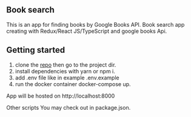 ## Book search

This is an app for finding books by Google Books API.
Book search app creating with Redux/React JS/TypeScript and google books Api.

## Getting started

1. clone the [repo](https://github.com/Nik-08/react-future-test) then go to the project dir.
2. install dependencies with yarn or npm i.
3. add .env file like in example .env.example
4. run the docker container docker-compose up.

App will be hosted on http://localhost:8000

Other scripts You may check out in package.json.
